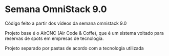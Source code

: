 # Semana OmniStack 9.0

Código feito a partir dos vídeos da semana omnistack 9.0

Projeto base é o AirCNC (Air Code & Coffe), que é um sistema voltado para reservas de spots em empresas de tecnologia.

Projeto separado por pastas de acordo com a tecnologia utilizada